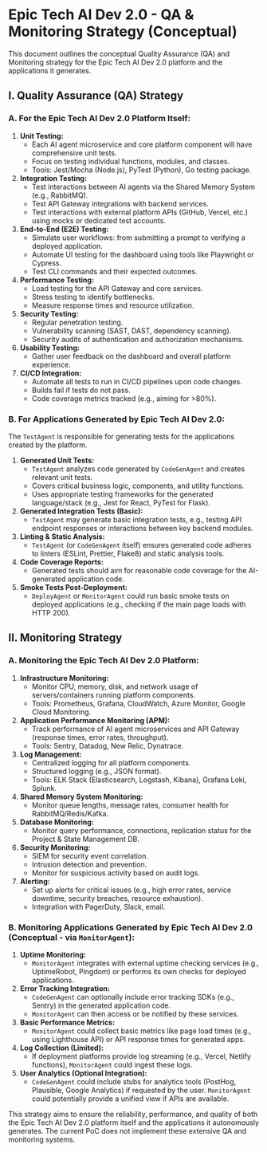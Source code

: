 # Epic Tech AI Dev 2.0 - QA & Monitoring Strategy (Conceptual)

This document outlines the conceptual Quality Assurance (QA) and Monitoring strategy for the Epic Tech AI Dev 2.0 platform and the applications it generates.

## I. Quality Assurance (QA) Strategy

### A. For the Epic Tech AI Dev 2.0 Platform Itself:

1.  **Unit Testing:**
    *   Each AI agent microservice and core platform component will have comprehensive unit tests.
    *   Focus on testing individual functions, modules, and classes.
    *   Tools: Jest/Mocha (Node.js), PyTest (Python), Go testing package.
2.  **Integration Testing:**
    *   Test interactions between AI agents via the Shared Memory System (e.g., RabbitMQ).
    *   Test API Gateway integrations with backend services.
    *   Test interactions with external platform APIs (GitHub, Vercel, etc.) using mocks or dedicated test accounts.
3.  **End-to-End (E2E) Testing:**
    *   Simulate user workflows: from submitting a prompt to verifying a deployed application.
    *   Automate UI testing for the dashboard using tools like Playwright or Cypress.
    *   Test CLI commands and their expected outcomes.
4.  **Performance Testing:**
    *   Load testing for the API Gateway and core services.
    *   Stress testing to identify bottlenecks.
    *   Measure response times and resource utilization.
5.  **Security Testing:**
    *   Regular penetration testing.
    *   Vulnerability scanning (SAST, DAST, dependency scanning).
    *   Security audits of authentication and authorization mechanisms.
6.  **Usability Testing:**
    *   Gather user feedback on the dashboard and overall platform experience.
7.  **CI/CD Integration:**
    *   Automate all tests to run in CI/CD pipelines upon code changes.
    *   Builds fail if tests do not pass.
    *   Code coverage metrics tracked (e.g., aiming for >80%).

### B. For Applications Generated by Epic Tech AI Dev 2.0:

The `TestAgent` is responsible for generating tests for the applications created by the platform.

1.  **Generated Unit Tests:**
    *   `TestAgent` analyzes code generated by `CodeGenAgent` and creates relevant unit tests.
    *   Covers critical business logic, components, and utility functions.
    *   Uses appropriate testing frameworks for the generated language/stack (e.g., Jest for React, PyTest for Flask).
2.  **Generated Integration Tests (Basic):**
    *   `TestAgent` may generate basic integration tests, e.g., testing API endpoint responses or interactions between key backend modules.
3.  **Linting & Static Analysis:**
    *   `TestAgent` (or `CodeGenAgent` itself) ensures generated code adheres to linters (ESLint, Prettier, Flake8) and static analysis tools.
4.  **Code Coverage Reports:**
    *   Generated tests should aim for reasonable code coverage for the AI-generated application code.
5.  **Smoke Tests Post-Deployment:**
    *   `DeployAgent` or `MonitorAgent` could run basic smoke tests on deployed applications (e.g., checking if the main page loads with HTTP 200).

## II. Monitoring Strategy

### A. Monitoring the Epic Tech AI Dev 2.0 Platform:

1.  **Infrastructure Monitoring:**
    *   Monitor CPU, memory, disk, and network usage of servers/containers running platform components.
    *   Tools: Prometheus, Grafana, CloudWatch, Azure Monitor, Google Cloud Monitoring.
2.  **Application Performance Monitoring (APM):**
    *   Track performance of AI agent microservices and API Gateway (response times, error rates, throughput).
    *   Tools: Sentry, Datadog, New Relic, Dynatrace.
3.  **Log Management:**
    *   Centralized logging for all platform components.
    *   Structured logging (e.g., JSON format).
    *   Tools: ELK Stack (Elasticsearch, Logstash, Kibana), Grafana Loki, Splunk.
4.  **Shared Memory System Monitoring:**
    *   Monitor queue lengths, message rates, consumer health for RabbitMQ/Redis/Kafka.
5.  **Database Monitoring:**
    *   Monitor query performance, connections, replication status for the Project & State Management DB.
6.  **Security Monitoring:**
    *   SIEM for security event correlation.
    *   Intrusion detection and prevention.
    *   Monitor for suspicious activity based on audit logs.
7.  **Alerting:**
    *   Set up alerts for critical issues (e.g., high error rates, service downtime, security breaches, resource exhaustion).
    *   Integration with PagerDuty, Slack, email.

### B. Monitoring Applications Generated by Epic Tech AI Dev 2.0 (Conceptual - via `MonitorAgent`):

1.  **Uptime Monitoring:**
    *   `MonitorAgent` integrates with external uptime checking services (e.g., UptimeRobot, Pingdom) or performs its own checks for deployed applications.
2.  **Error Tracking Integration:**
    *   `CodeGenAgent` can optionally include error tracking SDKs (e.g., Sentry) in the generated application code.
    *   `MonitorAgent` can then access or be notified by these services.
3.  **Basic Performance Metrics:**
    *   `MonitorAgent` could collect basic metrics like page load times (e.g., using Lighthouse API) or API response times for generated apps.
4.  **Log Collection (Limited):**
    *   If deployment platforms provide log streaming (e.g., Vercel, Netlify functions), `MonitorAgent` could ingest these logs.
5.  **User Analytics (Optional Integration):**
    *   `CodeGenAgent` could include stubs for analytics tools (PostHog, Plausible, Google Analytics) if requested by the user. `MonitorAgent` could potentially provide a unified view if APIs are available.

This strategy aims to ensure the reliability, performance, and quality of both the Epic Tech AI Dev 2.0 platform itself and the applications it autonomously generates. The current PoC does not implement these extensive QA and monitoring systems.
